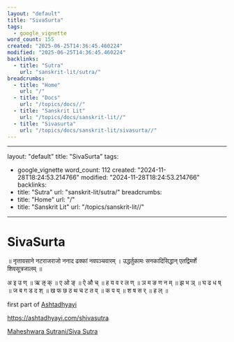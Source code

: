 ```yaml
---
layout: "default"
title: "SivaSurta"
tags:
  - google_vignette
word_count: 155
created: "2025-06-25T14:36:45.460224"
modified: "2025-06-25T14:36:45.460224"
backlinks:
  - title: "Sutra"
    url: "sanskrit-lit/sutra/"
breadcrumbs:
  - title: "Home"
    url: "/"
  - title: "Docs"
    url: "/topics/docs//"
  - title: "Sanskrit Lit"
    url: "/topics/docs/sanskrit-lit//"
  - title: "Sivasurta"
    url: "/topics/docs/sanskrit-lit/sivasurta//"
---
```

---
layout: "default"
title: "SivaSurta"
tags:
  - google_vignette
word_count: 112
created: "2024-11-28T18:24:53.214766"
modified: "2024-11-28T18:24:53.214766"
backlinks:
  - title: "Sutra"
    url: "sanskrit-lit/sutra/"
breadcrumbs:
  - title: "Home"
    url: "/"
  - title: "Sanskrit Lit"
    url: "/topics/sanskrit-lit//"
---
# SivaSurta

॥ नृत्तावसाने नटराजराजो ननाद ढक्कां नवपञ्चवारम् ।
उद्धर्तुकामः सनकादिसिद्धान् एतद्विमर्शे शिवसूत्रजालम् ॥


अ इ उ ण् ॥ ऋ ऌ क् ॥ ए ओ ङ् ॥ ऐ औ च् ॥ ह य व र ल ण् ॥ ञ म ङ ण न म् ॥
झ भ ञ् ॥ घ ढ ध ष् ॥ ज ब ग ड द श् ॥ ख फ छ ठ थ च ट त व् ॥ क प य् ॥ श ष स र् ॥ ह ल् ॥


first part of [Ashtadhyayi](sanskrit-lit/ashtadhyayi/)

https://ashtadhyayi.com/shivasutra

[Maheshwara Sutrani/Siva Sutra](https://sanskritwisdom.com/grammar/letters/maheshwari-sutrani/#google_vignette)